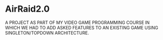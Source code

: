 # AirRaid2.0
A PROJECT AS PART OF MY VIDEO GAME PROGRAMMING COURSE IN WHICH WE HAD TO ADD ASKED FEATURES TO AN EXISTING GAME USING SINGLETON/TOPDOWN ARCHITECTURE.


